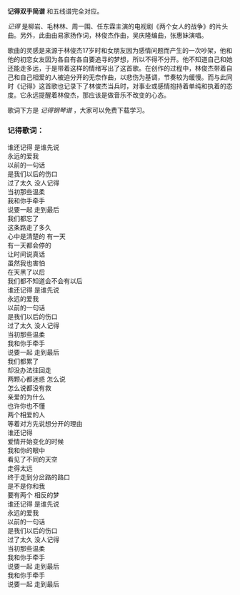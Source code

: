 

**记得双手简谱** 和五线谱完全对应。

_记得_ 是柳岩、毛林林、周一围、任东霖主演的电视剧《两个女人的战争》的片头曲。另外，此曲由易家扬作词，林俊杰作曲，吴庆隆编曲，张惠妹演唱。

歌曲的灵感是来源于林俊杰17岁时和女朋友因为感情问题而产生的一次吵架，他和他的初恋女友因为各自有各自要追寻的梦想，所以不得不分开。他不知道自己和她还能走多远，于是带着这样的情绪写出了这首歌。在创作的过程中，林俊杰带着自己和自己相爱的人被迫分开的无奈作曲，以悲伤为基调，节奏较为缓慢。而与此同时《记得》这首歌也记录下了林俊杰当兵时，对事业或感情抱持着单纯和执着的态度。它永远提醒着林俊杰，那应该是做音乐不改变的心态。

歌词下方是 _记得钢琴谱_ ，大家可以免费下载学习。

### 记得歌词：

谁还记得 是谁先说  
永远的爱我  
以前的一句话  
是我们以后的伤口  
过了太久 没人记得  
当初那些温柔  
我和你手牵手  
说要一起 走到最后  
我们都忘了  
这条路走了多久  
心中是清楚的 有一天  
有一天都会停的  
让时间说真话  
虽然我也害怕  
在天黑了以后  
我们都不知道会不会有以后  
谁还记得 是谁先说  
永远的爱我  
以前的一句话  
是我们以后的伤口  
过了太久 没人记得  
当初那些温柔  
我和你手牵手  
说要一起 走到最后  
我们都累了  
却没办法往回走  
两颗心都迷惑 怎么说  
怎么说都没有救  
亲爱的为什么  
也许你也不懂  
两个相爱的人  
等着对方先说想分开的理由  
谁还记得  
爱情开始变化的时候  
我和你的眼中  
看见了不同的天空  
走得太远  
终于走到分岔路的路口  
是不是你和我  
要有两个 相反的梦  
谁还记得 是谁先说  
永远的爱我  
以前的一句话  
是我们以后的伤口  
过了太久 没人记得  
当初那些温柔  
我和你手牵手  
说要一起 走到最后  
我和你手牵手  
说要一起 走到最后

